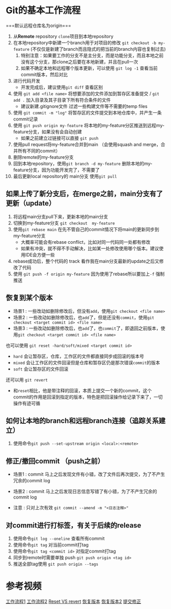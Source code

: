 # Git的基本工作流程
===默认远程仓库名为origin===
1. 从**Remote** repository `clone`项目到本地repository
2. 在本地repository中新建一个branch用于对项目的修改 `git checkout -b my-feature` (不仅仅是新建了branch而且隐式的把当前的branch内容也复制过去)
   1. 特别注意：如果要工作的分支不是主分支，而是功能分支，而且本地之前没有这个分支，那clone之后要在本地新建，并且在pull一次
   2. 如果不确定本地和远程哪个版本更新，可以使用 `git log -1` 查看当前commit版本，然后对比
3. 进行代码开发
    + 开发完成后，建议使用`git diff` 查看区别
4. 使用 `git add <file name>` 将想要添加的文件添加到暂存区准备提交 / `git add .` 加入目录及其子目录下所有符合条件的文件
    + 建议新建.gitignore文件 过滤一些构建文件等不需要的temp files
5. 使用 `git commit -m "log"` 将暂存区的文件提交到本地仓库中，并产生一条commit记录
6. 使用 `git push origin my-feature` 将本地的my-feature分区推送到远程my-feature分支，如果没有会自动创建
    + 如果之前建立过链接可以直接 `git push`
7. 使用pull request将my-feature合并到main （会使用squash and merge，合并所有不同的commit）
8. 删除remote的my-feature分支
9.  回到本地repository，使用`git branch -d my-feature` 删除本地的my-feature分支，因为功能开发完了，不需要了
10. 最后更新local repository的 main分支 使用`git pull`

## 如果上传了新分支后，在merge之前，main分支有了更新（update）
1. 将远程main分支pull下来，更新本地的main分支
2. 切换到my-feature分支  `git checkout  my-feature` 
3. 使用`git rebase main` 在先不管自己的commit情况下将main的更新同步到my-feature分支
   + 大概率可能会有rebase conflict，比如对同一代码同一处都有修改
   + 如果有冲突，就不得不手动解决，比如某一处修改使用哪个版本。建议使用IDE会方便一些
4. rebase成功后，整个代码的 track 看作我在main分支最新的update之后又修改了代码
5. 使用 `git push -f origin my-feature` 因为使用了rebase所以要加上`-f` 强制推送

## 恢复到某个版本
+ 场景1 : 一些改动如删除修改后，但没有`add`，使用`git checkout <file name>`
+ 场景2 :  一些改动如删除修改后，也`add`了，但是还没有`commit`，使用`git checkout <target commit id> <file name>`
+ 场景3 :  一些改动如删除修改后，也`add`了，也`commit`了，即退回之前版本，使用`git checkout <target commit id> <file name>`

也可以使用 `git reset -hard/soft/mixed <target commit id>`
  + `hard` 会让暂存区，仓库，工作区的文件都直接同步成回滚的版本号
  + `mixed` 会让工作区的文件回滚但是仓库和暂存区仍是那次错误`commit`的版本
  + `soft` 会让暂存区的文件回滚
  
还可以用 `git revert`
  + 和`reset`相比，他是带注释的回滚，本质上提交一个新的commit，这个commit的作用是回滚到指定的版本，特色是把回滚操作给记录下来了，一切操作有迹可循
  
## 如何让本地的branch和远程branch连接（追踪关系建立）
1. 使用命令`git push --set-upstream origin <local>:<remote>`

## 修正/撤回commit （push之前）
+ 场景1 : commit 马上之后发现文件有小错，改了文件后再次提交，为了不产生冗余的commit log
+ 场景2 : commit 马上之后发现日志信息写错了有小错，为了不产生冗余的commit log

+ 注意 : 只对上次有效
  `git commit --amend -m "<日志注释>"`

## 对commit进行打标签，有关于后续的release
1. 使用命令`git log --oneline` 查看所有commit
2. 使用命令`git tag` 对当前commit打tag
3. 使用命令`git tag <commit id>` 对指定commit打tag
4. 同步到remote时需要单独 push `git push origin <tag id>`
5. 推送全部tag使用 `git push origin --tags`


# 参考视频
[工作流程1](https://www.bilibili.com/video/BV1tm4y1w7Ho?spm_id_from=333.880.my_history.page.click)
[工作流程2](https://www.bilibili.com/video/BV19e4y1q7JJ?spm_id_from=333.880.my_history.page.click)
[Reset VS revert](https://www.bilibili.com/video/BV1hA411m7jL/?spm_id_from=333.337.search-card.all.click&vd_source=7d72d87753aff88f00f4bded7ef264d4)
[恢复版本](https://www.bilibili.com/video/BV1gR4y1C7SW/?spm_id_from=333.880.my_history.page.click&vd_source=7d72d87753aff88f00f4bded7ef264d4)
[恢复版本2](https://www.bilibili.com/video/BV13g411i7yj/?spm_id_from=333.880.my_history.page.click)
[提交修正](https://www.bilibili.com/video/BV1BY411m7MV/?spm_id_from=333.788&vd_source=7d72d87753aff88f00f4bded7ef264d4)